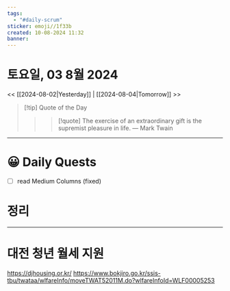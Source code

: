```yaml
---
tags:
  - "#daily-scrum"
sticker: emoji//1f33b
created: 10-08-2024 11:32
banner:
---
```

# 토요일, 03 8월 2024
<< [[2024-08-02|Yesterday]] | [[2024-08-04|Tomorrow]] >>

> [!tip] Quote of the Day  
> > > [!quote] The exercise of an extraordinary gift is the supremist pleasure in life.
> — Mark Twain

---

#  😀 Daily Quests
- [ ] read Medium Columns (fixed)


# 정리


---

# 대전 청년 월세 지원
https://djhousing.or.kr/
https://www.bokjiro.go.kr/ssis-tbu/twataa/wlfareInfo/moveTWAT52011M.do?wlfareInfoId=WLF00005253